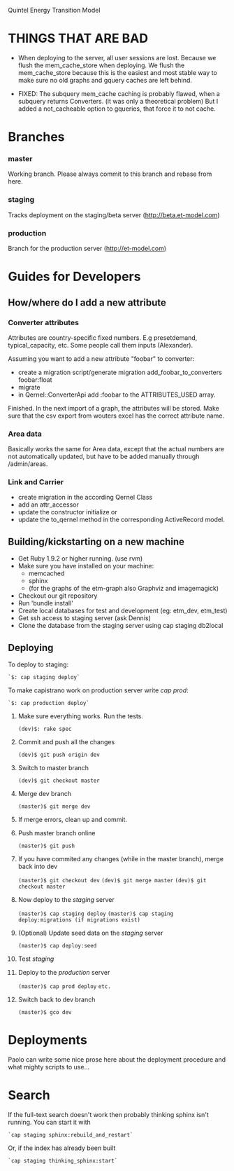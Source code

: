 Quintel Energy Transition Model

# THINGS THAT ARE BAD #

* When deploying to the server, all user sessions are lost. Because we flush the mem_cache_store when deploying. We flush the mem_cache_store because this is the easiest and most stable way to make sure no old graphs and gquery caches are left behind.

* FIXED: The subquery mem_cache caching is probably flawed, when a subquery returns Converters.
  (it was only a theoretical problem) But I added a not_cacheable option to gqueries, that force it to not cache.

# Branches #

### master ###

Working branch. Please always commit to this branch and rebase from here.

### staging ###

Tracks deployment on the staging/beta server (http://beta.et-model.com)

### production ###

Branch for the production server (http://et-model.com)

# Guides for Developers #

## How/where do I add a new attribute ##

### Converter attributes ###

Attributes are country-specific fixed numbers. E.g presetdemand, typical_capacity, etc. Some people call them inputs (Alexander).

Assuming you want to add a new attribute "foobar" to converter:

* create a migration
    script/generate migration add_foobar_to_converters foobar:float
* migrate
* in Qernel::ConverterApi add :foobar to the ATTRIBUTES_USED array.

Finished. In the next import of a graph, the attributes will be stored. Make sure that the csv export from wouters excel has the correct attribute name.

### Area data ###

Basically works the same for Area data, except that the actual numbers are not automatically updated, but have to be added manually through /admin/areas.

### Link and Carrier ###

* create migration
in the according Qernel Class
* add an attr_accessor
* update the constructor initialize
or
* update the to_qernel method in the corresponding ActiveRecord model.

## Building/kickstarting on a new machine ##

* Get Ruby 1.9.2 or higher running. (use rvm)
* Make sure you have installed on your machine:
  * memcached
  * sphinx
  * (for the graphs of the etm-graph also Graphviz and imagemagick)
* Checkout our git repository
* Run 'bundle install'
* Create local databases for test and development (eg: etm_dev, etm_test)
* Get ssh access to staging server (ask Dennis)
* Clone the database from the staging server using cap staging db2local


## Deploying ##

To deploy to staging:

    `$: cap staging deploy`

To make capistrano work on production server write *cap prod*:

    `$: cap production deploy`


1. Make sure everything works. Run the tests.

    `(dev)$: rake spec`

2. Commit and push all the changes

    `(dev)$ git push origin dev`

3. Switch to master branch

    `(dev)$ git checkout master`

4.  Merge dev branch

    `(master)$ git merge dev`

5. If merge errors, clean up and commit.

6. Push master branch online

    `(master)$ git push`

7. If you have commited any changes (while in the master branch), merge back into dev

    `(master)$ git checkout dev`
    `(dev)$ git merge master`
    `(dev)$ git checkout master`

8. Now deploy to the *staging* server

    `(master)$ cap staging deploy`
    `(master)$ cap staging deploy:migrations (if migrations exist)`

9. (Optional) Update seed data on the *staging* server

    `(master)$ cap deploy:seed`

10. Test *staging*

11. Deploy to the *production* server

    `(master)$ cap prod deploy`
    `etc.`

12. Switch back to dev branch

    `(master)$ gco dev`

# Deployments #

Paolo can write some nice prose here about the deployment procedure and what mighty scripts to use...

# Search

If the full-text search doesn't work then probably thinking sphinx isn't running. You can start it with

    `cap staging sphinx:rebuild_and_restart`

Or, if the index has already been built

    `cap staging thinking_sphinx:start`


